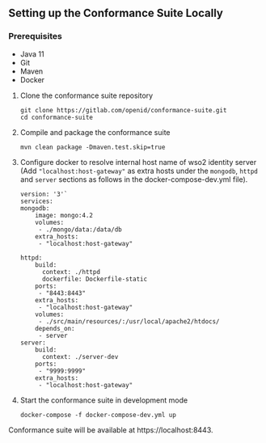 
## Setting up the Conformance Suite Locally

### Prerequisites

* Java 11
* Git
* Maven
* Docker

1. Clone the conformance suite repository

    ```   
    git clone https://gitlab.com/openid/conformance-suite.git
    cd conformance-suite
    ```

2. Compile and package the conformance suite

    ```
    mvn clean package -Dmaven.test.skip=true
    ```

3. Configure docker to resolve internal host name of wso2 identity server
   (Add `"localhost:host-gateway"` as extra hosts under the `mongodb`, `httpd` and `server` sections as follows in the docker-compose-dev.yml file).

    ```
    version: '3'`
    services:
    mongodb:
        image: mongo:4.2
        volumes:
         - ./mongo/data:/data/db
        extra_hosts:
         - "localhost:host-gateway"

    httpd:
        build:
          context: ./httpd
          dockerfile: Dockerfile-static
        ports:
         - "8443:8443"
        extra_hosts:
         - "localhost:host-gateway"
        volumes:
         - ./src/main/resources/:/usr/local/apache2/htdocs/
        depends_on:
         - server
    server:
        build:
          context: ./server-dev
        ports:
         - "9999:9999"
        extra_hosts:
         - "localhost:host-gateway"
    ```
4. Start the conformance suite in development mode
    
    ```
    docker-compose -f docker-compose-dev.yml up
    ```

Conformance suite will be available at https://localhost:8443.